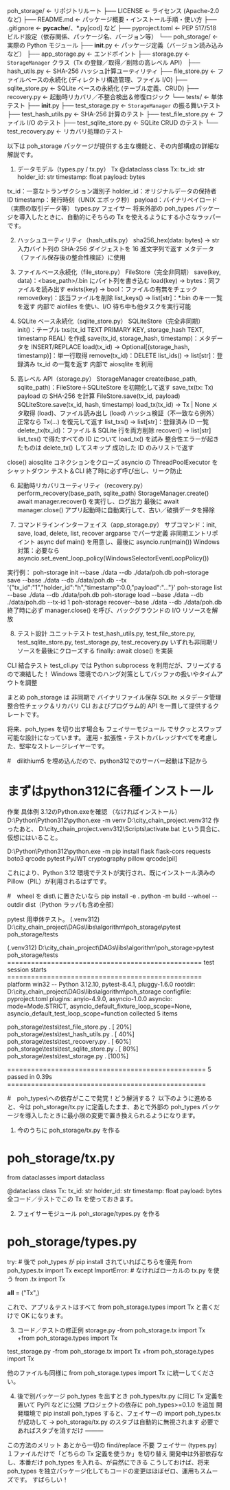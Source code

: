 poh_storage/                              ← リポジトリルート
├── LICENSE                              ← ライセンス (Apache-2.0 など)
├── README.md                            ← パッケージ概要・インストール手順・使い方
├── .gitignore                           ← __pycache__/、*.py[cod] など
├── pyproject.toml                       ← PEP 517/518 ビルド設定（依存関係、パッケージ名、バージョン等）
└── poh_storage/                         ← 実際の Python モジュール
    ├── __init__.py                      ← パッケージ定義（バージョン読み込みなど）
    ├── app_storage.py                   ← エンドポイント
    ├── storage.py                       ← `StorageManager` クラス（Tx の登録／取得／削除の高レベル API）
    ├── hash_utils.py                    ← SHA-256 ハッシュ計算ユーティリティ
    ├── file_store.py                    ← ファイルベースの永続化 (ディレクトリ構造管理、ファイル I/O)
    ├── sqlite_store.py                  ← SQLite ベースの永続化 (テーブル定義、CRUD)
    ├── recovery.py                      ← 起動時リカバリ／不整合検出＆修復ロジック
    └── tests/                           ← 単体テスト
        ├── __init__.py
        ├── test_storage.py              ← `StorageManager` の振る舞いテスト
        ├── test_hash_utils.py           ← SHA-256 計算のテスト
        ├── test_file_store.py           ← ファイル I/O のテスト
        ├── test_sqlite_store.py         ← SQLite CRUD のテスト
        └── test_recovery.py             ← リカバリ処理のテスト

以下は poh_storage パッケージが提供する主な機能と、その内部構成の詳細な解説です。

1. データモデル（types.py / tx.py）
Tx
@dataclass
class Tx:
    tx_id:     str
    holder_id: str
    timestamp: float
    payload:   bytes

tx_id：一意なトランザクション識別子
holder_id：オリジナルデータの保持者 ID
timestamp：発行時刻（UNIX エポック秒）
payload：バイナリペイロード（実際の取引データ等）
types.py フェイサー
将来外部の poh_types パッケージを導入したときに、自動的にそちらの Tx を使えるようにする小さなラッパーです。

2. ハッシュユーティリティ（hash_utils.py）
sha256_hex(data: bytes) -> str
入力バイト列の SHA-256 ダイジェストを 16 進文字列で返す
メタデータ（ファイル保存後の整合性検証）に使用

3. ファイルベース永続化（file_store.py）
FileStore（完全非同期）
save(key, data)：<base_path>/<key>.bin にバイト列を書き込む
load(key) -> bytes：同ファイルを読み出す
exists(key) -> bool：ファイルの有無をチェック
remove(key)：該当ファイルを削除
list_keys() -> list[str]：*.bin のキー一覧を返す
内部で aiofiles を使い、I/O 待ち中も他タスクを実行可能

4. SQLite ベース永続化（sqlite_store.py）
SQLiteStore（完全非同期）
init()：テーブル txs(tx_id TEXT PRIMARY KEY, storage_hash TEXT, timestamp REAL) を作成
save(tx_id, storage_hash, timestamp)：メタデータを INSERT/REPLACE
load(tx_id) -> Optional[(storage_hash, timestamp)]：単一行取得
remove(tx_id)：DELETE
list_ids() -> list[str]：登録済み tx_id の一覧を返す
内部で aiosqlite を利用

5. 高レベル API（storage.py）
StorageManager
create(base_path, sqlite_path)：FileStore＋SQLiteStore を初期化して返す
save_tx(tx: Tx)
payload の SHA-256 を計算
FileStore.save(tx_id, payload)
SQLiteStore.save(tx_id, hash, timestamp)
load_tx(tx_id) -> Tx \| None
メタ取得 (load)、ファイル読み出し (load)
ハッシュ検証（不一致なら例外）
正常なら Tx(...) を復元して返す
list_txs() -> list[str]：登録済み ID 一覧
delete_tx(tx_id)：ファイル & SQLite 行を両方削除
recover() -> list[str]
list_txs() で得たすべての ID について load_tx() を試み
整合性エラーが起きたものは delete_tx() してスキップ
成功した ID のみリストで返す

close()
aiosqlite コネクションをクローズ
asyncio の ThreadPoolExecutor をシャットダウン
テスト＆CLI 終了時に必ず呼び出し、リーク防止

6. 起動時リカバリユーティリティ（recovery.py）
perform_recovery(base_path, sqlite_path)
StorageManager.create()
await manager.recover() を実行し、ログ出力
最後に await manager.close()
アプリ起動時に自動実行して、古い／破損データを掃除

7. コマンドラインインターフェイス（app_storage.py）
サブコマンド：init, save, load, delete, list, recover
argparse でパーサ定義
非同期エントリポイント async def main() を用意し、最後に asyncio.run(main())
Windows 対策：必要なら asyncio.set_event_loop_policy(WindowsSelectorEventLoopPolicy())

実行例：
poh-storage init   --base ./data --db ./data/poh.db
poh-storage save   --base ./data --db ./data/poh.db --tx '{"tx_id":"1","holder_id":"h","timestamp":0.0,"payload":"..."}'
poh-storage list   --base ./data --db ./data/poh.db
poh-storage load   --base ./data --db ./data/poh.db --tx-id 1
poh-storage recover--base ./data --db ./data/poh.db
終了時に必ず manager.close() を呼び、バックグラウンドの I/O リソースを解放

8. テスト設計
ユニットテスト
test_hash_utils.py, test_file_store.py, test_sqlite_store.py, test_storage.py, test_recovery.py
いずれも非同期リソースを最後にクローズする finally: await close() を実装

CLI 結合テスト
test_cli.py では Python subprocess を利用だが、フリーズするので凍結した！
Windows 環境でのハング対策としてバッファの扱いやタイムアウトを調整

まとめ
poh_storage は 非同期で
バイナリファイル保存
SQLite メタデータ管理
整合性チェック＆リカバリ
CLI およびプログラム的 API
を一貫して提供するクレートです。

将来、poh_types を切り出す場合も フェイサーモジュール でサクッとスワップ可能な設計になっています。
運用・拡張性・テストカバレッジすべてを考慮した、堅牢なストレージレイヤーです。



#　dilithium5 を埋め込んだので、python312でのサーバー起動は下記から
# まずはpython312に各種インストール
作業	具体例
3.12のPython.exeを確認	（なければインストール）
D:\Python\Python312\python.exe -m venv D:\city_chain_project\.venv312
作ったあと、
D:\city_chain_project\.venv312\Scripts\activate.bat
という具合に、仮想にはいること。

D:\Python\Python312\python.exe -m pip install flask flask-cors requests boto3 qrcode pytest PyJWT cryptography pillow qrcode[pil]

これにより、Python 3.12 環境でテストが実行され、既にインストール済みの Pillow（PIL）が利用されるはずです。

#　wheel を dist\ に置きたいなら
pip install -e .
python -m build --wheel --outdir dist（Python ラッパも含め全部）

pytest 用単体テスト。
(.venv312) D:\city_chain_project\DAGs\libs\algorithm\poh_storage\pytest poh_storage/tests

(.venv312) D:\city_chain_project\DAGs\libs\algorithm\poh_storage>pytest poh_storage/tests
================================================= test session starts =================================================
platform win32 -- Python 3.12.10, pytest-8.4.1, pluggy-1.6.0
rootdir: D:\city_chain_project\DAGs\libs\algorithm\poh_storage
configfile: pyproject.toml
plugins: anyio-4.9.0, asyncio-1.0.0
asyncio: mode=Mode.STRICT, asyncio_default_fixture_loop_scope=None, asyncio_default_test_loop_scope=function
collected 5 items

poh_storage\tests\test_file_store.py .                                                                           [ 20%]
poh_storage\tests\test_hash_utils.py .                                                                           [ 40%]
poh_storage\tests\test_recovery.py .                                                                             [ 60%]
poh_storage\tests\test_sqlite_store.py .                                                                         [ 80%]
poh_storage\tests\test_storage.py .                                                                              [100%]

================================================== 5 passed in 0.39s ==================================================


#　poh_types\への依存がここで発覚！どう解消する？
以下のように進めると、今は poh_storage/tx.py に定義したまま、あとで外部の poh_types パッケージを導入したときに最小限の変更で置き換えられるようになります。

1. 今のうちに poh_storage/tx.py を作る
# poh_storage/tx.py

from dataclasses import dataclass

@dataclass
class Tx:
    tx_id:     str
    holder_id: str
    timestamp: float
    payload:   bytes
全コード／テストでこの Tx を使っておきます。

2. フェイサーモジュール poh_storage/types.py を作る
# poh_storage/types.py

try:
    # 後で poh_types が pip install されていればこちらを優先
    from poh_types.tx import Tx
except ImportError:
    # なければローカルの tx.py を使う
    from .tx import Tx

__all__ = ("Tx",)

これで、アプリ＆テストはすべて
from poh_storage.types import Tx
と書くだけで OK になります。

3. コード／テストの修正例
storage.py
-from poh_storage.tx import Tx
+from poh_storage.types import Tx

test_storage.py
-from poh_storage.tx import Tx
+from poh_storage.types import Tx

他のファイルも同様に from poh_storage.types import Tx に統一してください。

4. 後で別パッケージ poh_types を出すとき
poh_types/tx.py に同じ Tx 定義を置いて PyPI などに公開
プロジェクトの依存に poh_types>=0.1.0 を追加
開発環境で pip install poh_types すると、フェイサーの import poh_types.tx が成功して
→ poh_storage/tx.py のスタブは自動的に無視されます
必要であればスタブを消すだけ
―――

この方法のメリット
あとから一切の find/replace 不要
フェイサー (types.py) １ファイルだけで「どちらの Tx 定義を使うか」を切り替え
開発中は外部依存なし、本番だけ poh_types を入れる、が自然にできる
こうしておけば、将来 poh_types を独立パッケージ化してもコードの変更はほぼゼロ、運用もスムーズです。
すばらしい！
